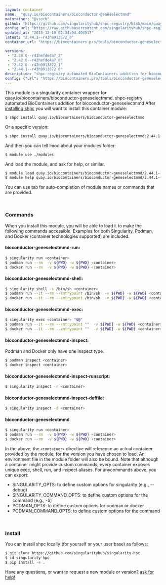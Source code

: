 ```yaml
---
layout: container
name:  "quay.io/biocontainers/bioconductor-geneselectmmd"
maintainer: "@vsoch"
github: "https://github.com/singularityhub/shpc-registry/blob/main/quay.io/biocontainers/bioconductor-geneselectmmd/container.yaml"
config_url: "https://raw.githubusercontent.com/singularityhub/shpc-registry/main/quay.io/biocontainers/bioconductor-geneselectmmd/container.yaml"
updated_at: "2023-12-10 02:34:04.404517"
latest: "2.44.1--r43h9913872_0"
container_url: "https://biocontainers.pro/tools/bioconductor-geneselectmmd"

versions:
 - "2.38.0--r41hefde4a7_2"
 - "2.42.0--r42hefde4a7_0"
 - "2.42.0--r42h9913872_1"
 - "2.44.1--r43h9913872_0"
description: "shpc-registry automated BioContainers addition for bioconductor-geneselectmmd"
config: {"url": "https://biocontainers.pro/tools/bioconductor-geneselectmmd", "maintainer": "@vsoch", "description": "shpc-registry automated BioContainers addition for bioconductor-geneselectmmd", "latest": {"2.44.1--r43h9913872_0": "sha256:e06f0d76beef89adc1b65c61fdc40fa5637d9f31b77761b6dcbed9efcda080e5"}, "tags": {"2.38.0--r41hefde4a7_2": "sha256:c026841908538cef63e573b92c066440f73543d1d41a8912dbfc245404479851", "2.42.0--r42hefde4a7_0": "sha256:09e187892d0719335fa33858989f38028264cabb6ed404e4c65cb648e3f760c3", "2.42.0--r42h9913872_1": "sha256:84f3956829a5199ebf8c1722529265c7c9c037d410271c10e730916b6c0cd3c0", "2.44.1--r43h9913872_0": "sha256:e06f0d76beef89adc1b65c61fdc40fa5637d9f31b77761b6dcbed9efcda080e5"}, "docker": "quay.io/biocontainers/bioconductor-geneselectmmd"}
---
```


This module is a singularity container wrapper for quay.io/biocontainers/bioconductor-geneselectmmd.
shpc-registry automated BioContainers addition for bioconductor-geneselectmmd
After [installing shpc](#install) you will want to install this container module:


```bash
$ shpc install quay.io/biocontainers/bioconductor-geneselectmmd
```

Or a specific version:

```bash
$ shpc install quay.io/biocontainers/bioconductor-geneselectmmd:2.44.1--r43h9913872_0
```

And then you can tell lmod about your modules folder:

```bash
$ module use ./modules
```

And load the module, and ask for help, or similar.

```bash
$ module load quay.io/biocontainers/bioconductor-geneselectmmd/2.44.1--r43h9913872_0
$ module help quay.io/biocontainers/bioconductor-geneselectmmd/2.44.1--r43h9913872_0
```

You can use tab for auto-completion of module names or commands that are provided.

<br>

### Commands

When you install this module, you will be able to load it to make the following commands accessible.
Examples for both Singularity, Podman, and Docker (container technologies supported) are included.

#### bioconductor-geneselectmmd-run:

```bash
$ singularity run <container>
$ podman run --rm  -v ${PWD} -w ${PWD} <container>
$ docker run --rm  -v ${PWD} -w ${PWD} <container>
```

#### bioconductor-geneselectmmd-shell:

```bash
$ singularity shell -s /bin/sh <container>
$ podman run --it --rm --entrypoint /bin/sh  -v ${PWD} -w ${PWD} <container>
$ docker run --it --rm --entrypoint /bin/sh  -v ${PWD} -w ${PWD} <container>
```

#### bioconductor-geneselectmmd-exec:

```bash
$ singularity exec <container> "$@"
$ podman run --it --rm --entrypoint ""  -v ${PWD} -w ${PWD} <container> "$@"
$ docker run --it --rm --entrypoint ""  -v ${PWD} -w ${PWD} <container> "$@"
```

#### bioconductor-geneselectmmd-inspect:

Podman and Docker only have one inspect type.

```bash
$ podman inspect <container>
$ docker inspect <container>
```

#### bioconductor-geneselectmmd-inspect-runscript:

```bash
$ singularity inspect -r <container>
```

#### bioconductor-geneselectmmd-inspect-deffile:

```bash
$ singularity inspect -d <container>
```



#### bioconductor-geneselectmmd

```bash
$ singularity run <container>
$ podman run --rm  -v ${PWD} -w ${PWD} <container>
$ docker run --rm  -v ${PWD} -w ${PWD} <container>
```


In the above, the `<container>` directive will reference an actual container provided
by the module, for the version you have chosen to load. An environment file in the
module folder will also be bound. Note that although a container
might provide custom commands, every container exposes unique exec, shell, run, and
inspect aliases. For anycommands above, you can export:

 - SINGULARITY_OPTS: to define custom options for singularity (e.g., --debug)
 - SINGULARITY_COMMAND_OPTS: to define custom options for the command (e.g., -b)
 - PODMAN_OPTS: to define custom options for podman or docker
 - PODMAN_COMMAND_OPTS: to define custom options for the command

<br>

### Install

You can install shpc locally (for yourself or your user base) as follows:

```bash
$ git clone https://github.com/singularityhub/singularity-hpc
$ cd singularity-hpc
$ pip install -e .
```

Have any questions, or want to request a new module or version? [ask for help!](https://github.com/singularityhub/singularity-hpc/issues)
